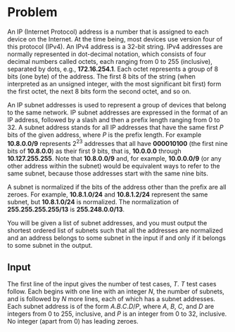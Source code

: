 # Problem

An IP (Internet Protocol) address is a number that is assigned to each device on the Internet. At the time being, most devices use version four of this protocol (IPv4). An IPv4 address is a 32-bit string. IPv4 addresses are normally represented in dot-decimal notation, which consists of four decimal numbers called octets, each ranging from $0$ to $255$ (inclusive), separated by dots, e.g., **172.16.254.1**. Each octet represents a group of $8$ bits (one byte) of the address. The first $8$ bits of the string (when interpreted as an unsigned integer, with the most significant bit first) form the first octet, the next $8$ bits form the second octet, and so on.

An IP subnet addresses is used to represent a group of devices that belong to the same network. IP subnet addresses are expressed in the format of an IP address, followed by a slash and then a prefix length ranging from $0$ to $32$. A subnet address stands for all IP addresses that have the same first $P$ bits of the given address, where $P$ is the prefix length. For example **10.8.0.0/9** represents $2^{23}$ addresses that all have **000010100** (the first nine bits of **10.8.0.0**) as their first $9$ bits, that is, **10.0.0.0** through **10.127.255.255**. Note that **10.8.0.0/9** and, for example, **10.0.0.0/9** (or any other address within the subnet) would be equivalent ways to refer to the same subnet, because those addresses start with the same nine bits.

A subnet is normalized if the bits of the address other than the prefix are all zeroes. For example, **10.8.1.0/24** and **10.8.1.2/24** represent the same subnet, but **10.8.1.0/24** is normalized. The normalization of **255.255.255.255/13** is **255.248.0.0/13**.

You will be given a list of subnet addresses, and you must output the shortest ordered list of subnets such that all the addresses are normalized and an address belongs to some subnet in the input if and only if it belongs to some subnet in the output.

## Input

The first line of the input gives the number of test cases, $T$. $T$ test cases follow. Each begins with one line with an integer $N$, the number of subnets, and is followed by $N$ more lines, each of which has a subnet addresses. Each subnet address is of the form $A.B.C.D/P$, where $A$, $B$, $C$, and $D$ are integers from $0$ to $255$, inclusive, and $P$ is an integer from $0$ to $32$, inclusive. No integer (apart from $0$) has leading zeroes.
